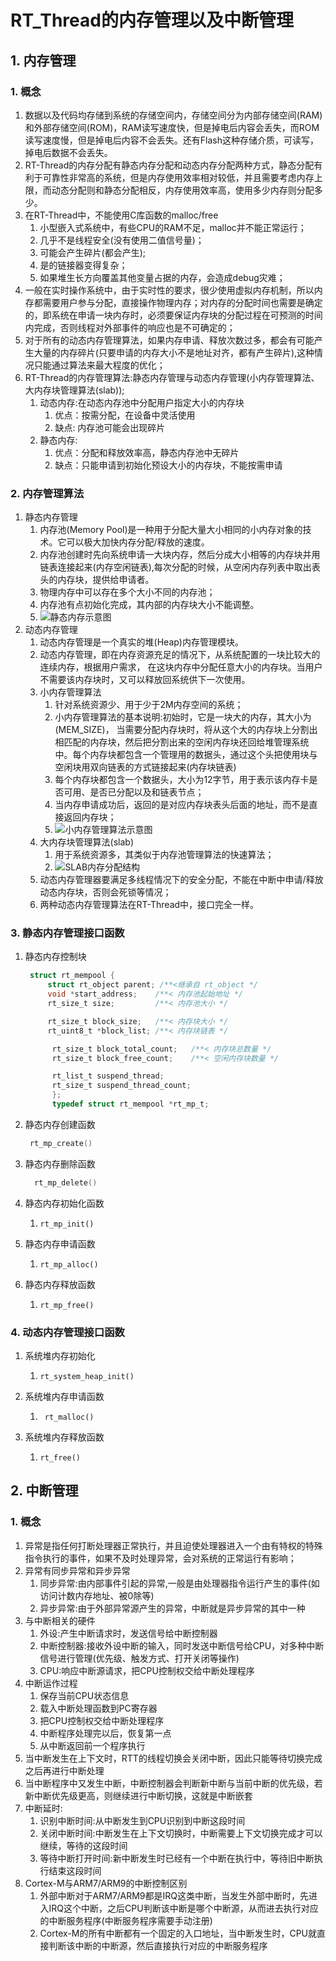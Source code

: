 # RT_Thread的内存管理以及中断管理
## 1. 内存管理
### 1. 概念 
1. 数据以及代码均存储到系统的存储空间内，存储空间分为内部存储空间(RAM)和外部存储空间(ROM)，RAM读写速度快，但是掉电后内容会丢失，而ROM读写速度慢，但是掉电后内容不会丢失。还有Flash这种存储介质，可读写，掉电后数据不会丢失。
2. RT-Thread的内存分配有静态内存分配和动态内存分配两种方式，静态分配有利于可靠性非常高的系统，但是内存使用效率相对较低，并且需要考虑内存上限，而动态分配则和静态分配相反，内存使用效率高，使用多少内存则分配多少。
3. 在RT-Thread中，不能使用C库函数的malloc/free
   1. 小型嵌入式系统中，有些CPU的RAM不足，malloc并不能正常运行；
   2. 几乎不是线程安全(没有使用二值信号量)；
   3. 可能会产生碎片(都会产生);
   4. 是的链接器变得复杂；
   5. 如果堆生长方向覆盖其他变量占据的内存，会造成debug灾难；
4. 一般在实时操作系统中，由于实时性的要求，很少使用虚拟内存机制，所以内存都需要用户参与分配，直接操作物理内存；对内存的分配时间也需要是确定的，即系统在申请一块内存时，必须要保证内存块的分配过程在可预测的时间内完成，否则线程对外部事件的响应也是不可确定的；
5. 对于所有的动态内存管理算法，如果内存申请、释放次数过多，都会有可能产生大量的内存碎片(只要申请的内存大小不是地址对齐，都有产生碎片),这种情况只能通过算法来最大程度的优化；
6. RT-Thread的内存管理算法:静态内存管理与动态内存管理(小内存管理算法、大内存块管理算法(slab));
   1. 动态内存:在动态内存池中分配用户指定大小的内存块
      1. 优点：按需分配，在设备中灵活使用
      2. 缺点: 内存池可能会出现碎片
   2. 静态内存:
      1. 优点：分配和释放效率高，静态内存池中无碎片
      2. 缺点：只能申请到初始化预设大小的内存块，不能按需申请

### 2. 内存管理算法
1. 静态内存管理
   1. 内存池(Memory Pool)是一种用于分配大量大小相同的小内存对象的技术。它可以极大加快内存分配/释放的速度。
   2. 内存池创建时先向系统申请一大块内存，然后分成大小相等的内存块并用链表连接起来(内存空闲链表),每次分配的时候，从空闲内存列表中取出表头的内存块，提供给申请者。
   3. 物理内存中可以存在多个大小不同的内存池；
   4. 内存池有点初始化完成，其内部的内存块大小不能调整。
   5. ![静态内存示意图]()
2. 动态内存管理
   1. 动态内存管理是一个真实的堆(Heap)内存管理模块。
   2. 动态内存管理，即在内存资源充足的情况下，从系统配置的一块比较大的连续内存，根据用户需求， 在这块内存中分配任意大小的内存块。当用户不需要该内存块时，又可以释放回系统供下一次使用。
   3. 小内存管理算法
      1. 针对系统资源少、用于少于2M内存空间的系统；
      2. 小内存管理算法的基本说明:初始时，它是一块大的内存，其大小为(MEM_SIZE)， 当需要分配内存块时，将从这个大的内存块上分割出相匹配的内存块，然后把分割出来的空闲内存块还回给堆管理系统中。每个内存块都包含一个管理用的数据头，通过这个头把使用块与空闲块用双向链表的方式链接起来(内存块链表)
      3. 每个内存块都包含一个数据头，大小为12字节，用于表示该内存卡是否可用、是否已分配以及和链表节点；
      4. 当内存申请成功后，返回的是对应内存块表头后面的地址，而不是直接返回内存块；
      5. ![小内存管理算法示意图]()
   4. 大内存块管理算法(slab)
      1. 用于系统资源多，其类似于内存池管理算法的快速算法；
      2. ![SLAB内存分配结构]()
   5. 动态内存管理器要满足多线程情况下的安全分配，不能在中断中申请/释放动态内存块，否则会死锁等情况；
   6. 两种动态内存管理算法在RT-Thread中，接口完全一样。

### 3. 静态内存管理接口函数
1. 静态内存控制块
   ```c
    struct rt_mempool {
        struct rt_object parent; /**<继承自 rt_object */
        void *start_address;    /**< 内存池起始地址 */
        rt_size_t size;         /**< 内存池大小 */ 

        rt_size_t block_size;   /**< 内存块大小 */
        rt_uint8_t *block_list; /**< 内存块链表 */

         rt_size_t block_total_count;   /**< 内存块总数量 */ 
         rt_size_t block_free_count;    /**< 空闲内存块数量 */ 

         rt_list_t suspend_thread;
         rt_size_t suspend_thread_count;
         };
         typedef struct rt_mempool *rt_mp_t;
   ```
2. 静态内存创建函数
   ```c
    rt_mp_create()
   ```

3. 静态内存删除函数
   ```c
     rt_mp_delete()
   ```

4. 静态内存初始化函数
   1. `rt_mp_init()`

5. 静态内存申请函数
   1. `rt_mp_alloc()`

6. 静态内存释放函数
   1. `rt_mp_free()`

### 4. 动态内存管理接口函数
1. 系统堆内存初始化
   1. `rt_system_heap_init()`

2. 系统堆内存申请函数
   1. ` rt_malloc()`

3. 系统堆内存释放函数
   1. `rt_free()`

## 2. 中断管理
### 1. 概念
1. 异常是指任何打断处理器正常执行，并且迫使处理器进入一个由有特权的特殊指令执行的事件，如果不及时处理异常，会对系统的正常运行有影响； 
2. 异常有同步异常和异步异常
   1. 同步异常:由内部事件引起的异常,一般是由处理器指令运行产生的事件(如访问计数内存地址、被0除等)
   2. 异步异常:由于外部异常源产生的异常，中断就是异步异常的其中一种
3. 与中断相关的硬件
   1. 外设:产生中断请求时，发送信号给中断控制器
   2. 中断控制器:接收外设中断的输入，同时发送中断信号给CPU，对多种中断信号进行管理(优先级、触发方式、打开关闭等操作)
   3. CPU:响应中断源请求，把CPU控制权交给中断处理程序
4. 中断运作过程
   1. 保存当前CPU状态信息
   2. 载入中断处理函数到PC寄存器
   3. 把CPU控制权交给中断处理程序
   4. 中断程序处理完以后，恢复第一点
   5. 从中断返回前一个程序执行
5. 当中断发生在上下文时，RTT的线程切换会关闭中断，因此只能等待切换完成之后再进行中断处理
6. 当中断程序中又发生中断，中断控制器会判断新中断与当前中断的优先级，若新中断优先级更高，则继续进行中断切换，这就是中断嵌套
7. 中断延时:
   1. 识别中断时间:从中断发生到CPU识别到中断这段时间
   2. 关闭中断时间:中断发生在上下文切换时，中断需要上下文切换完成才可以继续，等待的这段时间
   3. 等待中断打开时间:新中断发生时已经有一个中断在执行中，等待旧中断执行结束这段时间
8. Cortex-M与ARM7/ARM9的中断控制区别
   1. 外部中断对于ARM7/ARM9都是IRQ这类中断，当发生外部中断时，先进入IRQ这个中断，之后CPU判断该中断是哪个中断源，从而进去执行对应的中断服务程序(中断服务程序需要手动注册)
   2. Cortex-M的所有中断都有一个固定的入口地址，当中断发生时，CPU就直接判断该中断的中断源，然后直接执行对应的中断服务程序


